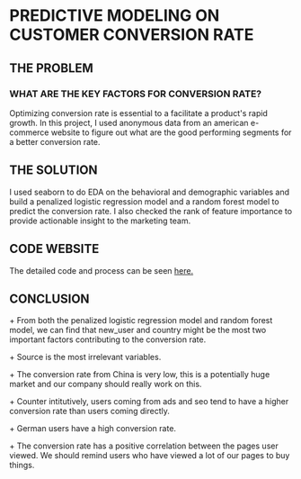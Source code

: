 # PREDICTIVE MODELING ON CUSTOMER CONVERSION RATE

## THE PROBLEM

### WHAT ARE THE KEY FACTORS FOR CONVERSION RATE?

Optimizing conversion rate is essential to a facilitate a product's rapid growth. In this project, I used anonymous data from an american e-commerce website to figure out what are the good performing segments for a better conversion rate.

## THE SOLUTION

I used seaborn to do EDA on the behavioral and demographic variables and build a penalized logistic regression model and a random forest model to predict the conversion rate. I also checked the rank of feature importance to provide actionable insight to the marketing team.

## CODE WEBSITE

The detailed code and process can be seen [here.](https://nbviewer.jupyter.org/github/chenxu10/twittersentiment/blob/master/Tsentimentanalyse.ipynb)

## CONCLUSION

\+ From both the penalized logistic regression model and random forest model, we can find that new_user and country might be the most two important factors contributing to the conversion rate.

\+ Source is the most irrelevant variables.

\+ The conversion rate from China is very low, this is a potentially huge market and our company should really work on this.

\+ Counter intitutively, users coming from ads and seo tend to have a higher conversion rate than users coming directly.

\+ German users have a high conversion rate.

\+ The conversion rate has a positive correlation between the pages user viewed. We should remind users who have viewed a lot of our pages to buy things.